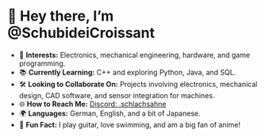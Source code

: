 # 👋 Hey there, I’m @SchubideiCroissant

- 🔧 **Interests:** Electronics, mechanical engineering, hardware, and game programming.
- 📚 **Currently Learning:** C++ and exploring Python, Java, and SQL.
- 🛠️ **Looking to Collaborate On:** Projects involving electronics, mechanical design, CAD software, and sensor integration for machines.
- 🌐 **How to Reach Me:** [Discord: .schlachsahne](https://discord.com/users/.schlachsahne)
- 🌍 **Languages:** German, English, and a bit of Japanese.
- 🎸 **Fun Fact:** I play guitar, love swimming, and am a big fan of anime!



